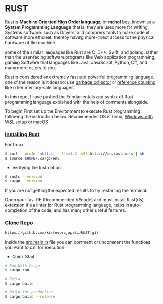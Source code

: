 # RUST
Rust is **Machine Oriented High Order language**, or **mohol** best known as a **System Programming Language** that is, they are used more for writing Systems software. such as Drivers, and compilers tools to make code of software more efficient, thereby having more-direct access to the physical hardware of the machine.

some of the similar languages like Rust are C, C++, Swift, and golang. rather than the user-facing software programs like Web application programming, gaming Software that languages like Java, JavaScript, Python, C#, and many more caters to you.

Rust is considered an extremely fast and powerful programming language. one of the reason is it doesnot use [garbage collector](https://en.wikipedia.org/wiki/Garbage_collection_(computer_science)) or [reference counting](https://en.wikipedia.org/wiki/Reference_counting) like other memory-safe languages.

In this repo, I have pushed the Fundamentals and syntax of Rust programming language explained with the help of comments alongside.

To begin First set up the Environment to execute Rust programming following the instruction below.
Recommended OS is Linux, [Windows with WSL](https://docs.microsoft.com/en-us/windows/wsl/install) setup or macOS

### [Installing Rust](https://www.rust-lang.org/learn/get-started)
For Linux
```bash 
$ curl --proto '=https' --tlsv1.2 -sSf https://sh.rustup.rs | sh
$ source $HOME/.cargo/env
```

- Verifying the Installation
```bash
$ rustc --version
$ cargo --version
```
If you are not getting the expected results to try restarting the terminal.

Open your fav IDE (Recommended VScode) and must Install Rust(rls) extension it's a linter for Rust programming language, helps in auto-completion of the code, and has many other useful features.

### Clone Repo

```bash
https://github.com/kirteeprajapati/RUST.git
```
Inside the [src/main.rs](https://github.com/kirteeprajapati/RUST/blob/main/src/main.rs) file you can comment or uncomment the functions you want to call for execution.

- Quick Start 

```bash 
# Run With Cargo
$ cargo run

# Build
$ cargo build

# Build for production
$ cargo build --release
```


